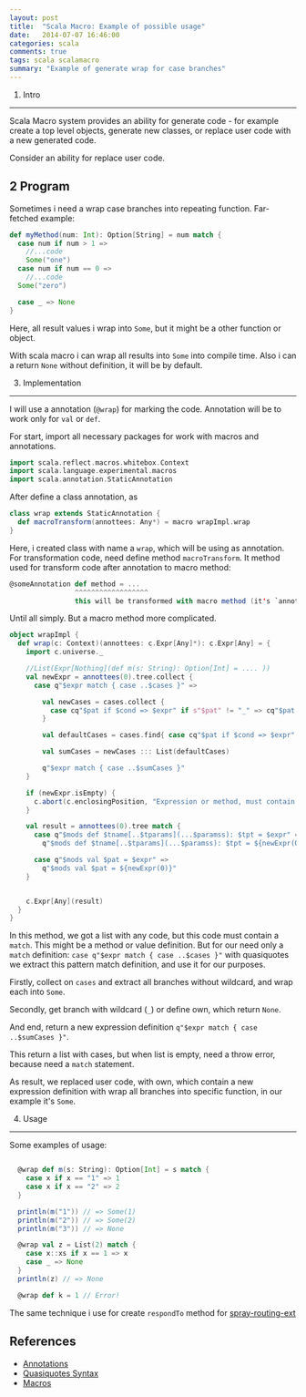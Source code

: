 ```yaml
---
layout: post
title:  "Scala Macro: Example of possible usage"
date:   2014-07-07 16:46:00
categories: scala 
comments: true
tags: scala scalamacro 
summary: "Example of generate wrap for case branches" 
---
```


1. Intro
--------

Scala Macro system provides an ability for generate code - for example create a top level objects, generate new classes, or replace user code with a new generated code. 

Consider an ability for replace user code.

2 Program
-----------

Sometimes i need a wrap case branches into repeating function. Far-fetched example:

```scala
def myMethod(num: Int): Option[String] = num match {
  case num if num > 1 => 
    //...code
    Some("one")
  case num if num == 0 =>
    //...code  
  Some("zero")

  case _ => None
}
```

Here, all result values i wrap into `Some`, but it might be a other function or object.

With scala macro i can wrap all results into `Some` into compile time. Also i can a return `None` without definition, it will be by default.

3. Implementation
-------------------

I will use a annotation (`@wrap`) for marking the code. Annotation will be to work only for `val` or `def`. 

For start, import all necessary packages for work with macros and annotations.

```scala
import scala.reflect.macros.whitebox.Context 
import scala.language.experimental.macros
import scala.annotation.StaticAnnotation
```

After define a class annotation, as

```scala 
class wrap extends StaticAnnotation {
  def macroTransform(annottees: Any*) = macro wrapImpl.wrap
}
```  

Here, i created class with name a `wrap`, which will be using as annotation. 
For transformation code, need define method `macroTransform`. It method used for transform code after annotation to macro method:

```scala
@someAnnotation def method = ...
                ^^^^^^^^^^^^^^^^^^
                this will be transformed with macro method (it's `annottees: Any*`) 
```

Until all simply. But a macro method more complicated. 

```scala
object wrapImpl {
  def wrap(c: Context)(annottees: c.Expr[Any]*): c.Expr[Any] = {
    import c.universe._

    //List(Expr[Nothing](def m(s: String): Option[Int] = .... ))  
    val newExpr = annottees(0).tree.collect {
      case q"$expr match { case ..$cases }" =>

        val newCases = cases.collect {
          case cq"$pat if $cond => $expr" if s"$pat" != "_" => cq"$pat if $cond => Some($expr)"
        }

        val defaultCases = cases.find{ case cq"$pat if $cond => $expr" => s"$pat" == "_" }.orElse(Some(cq"_ => None")).get

        val sumCases = newCases ::: List(defaultCases)

        q"$expr match { case ..$sumCases }"
    }

    if (newExpr.isEmpty) {
      c.abort(c.enclosingPosition, "Expression or method, must contain `match` statement")
    }

    val result = annottees(0).tree match {
      case q"$mods def $tname[..$tparams](...$paramss): $tpt = $expr" =>
        q"$mods def $tname[..$tparams](...$paramss): $tpt = ${newExpr(0)}"

      case q"$mods val $pat = $expr" =>
        q"$mods val $pat = ${newExpr(0)}"
    }


    c.Expr[Any](result)
  }
}
```

In this method, we got a list with any code, but this code must contain a `match`. This might be a method or value definition. But for our need only a `match` definition: `case q"$expr match { case ..$cases }"` with quasiquotes we extract this pattern match definition, and use it for our purposes.

Firstly, collect on `cases` and extract all branches without wildcard, and wrap each into `Some`. 

Secondly, get branch with wildcard (`_`) or define own, which return `None`.

And end, return a new expression definition `q"$expr match { case ..$sumCases }"`.

This return a list with cases, but when list is empty, need a throw error, because need a `match` statement.

As result, we replaced user code, with own, which contain a new expression definition with wrap all branches into specific function, in our example it's `Some`.


4. Usage  
-----------

Some examples of usage:

```scala

  @wrap def m(s: String): Option[Int] = s match {
    case x if x == "1" => 1
    case x if x == "2" => 2
  }

  println(m("1")) // => Some(1)
  println(m("2")) // => Some(2)
  println(m("3")) // => None

  @wrap val z = List(2) match {
    case x::xs if x == 1 => x
    case _ => None
  }
  println(z) // => None

  @wrap def k = 1 // Error!
```

The same technique i use for create `respondTo` method for [spray-routing-ext](https://github.com/fntzr/spray-routing-ext/issues/7)

References
------------

+ [Annotations](http://docs.scala-lang.org/overviews/macros/annotations.html)
+ [Quasiquotes Syntax](http://docs.scala-lang.org/overviews/quasiquotes/syntax-summary.html)
+ [Macros](http://docs.scala-lang.org/overviews/macros/usecases.html)



